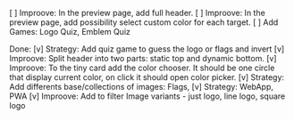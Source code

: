 [ ] Improove: In the preview page, add full header.
[ ] Improove: In the preview page, add possibility select custom color for each target.
[ ] Add Games: Logo Quiz, Emblem Quiz

Done:
[v] Strategy: Add quiz game to guess the logo or flags and invert
[v] Improove: Split header into two parts: static top and dynamic bottom.
[v] Improove: To the tiny card add the color chooser. It should be one circle that display current color, on click it should open color picker.
[v] Strategy: Add differents base/collections of images: Flags,
[v] Strategy: WebApp, PWA
[v] Improove: Add to filter Image variants - just logo, line logo, square logo
